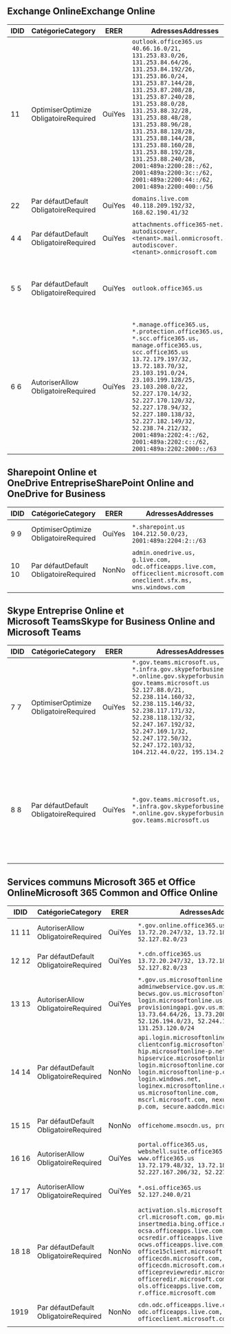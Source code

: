 <!--THIS FILE IS AUTOMATICALLY GENERATED. MANUAL CHANGES WILL BE OVERWRITTEN.-->
<!--Please contact the Office 365 Endpoints team with any questions.-->
<!--USGovGCCHigh endpoints version 2019012800-->
<!--File generated 2019-01-30 08:01:24.7920-->

## <a name="exchange-online"></a><span data-ttu-id="52d2d-101">Exchange Online</span><span class="sxs-lookup"><span data-stu-id="52d2d-101">Exchange Online</span></span>

<span data-ttu-id="52d2d-102">ID</span><span class="sxs-lookup"><span data-stu-id="52d2d-102">ID</span></span> | <span data-ttu-id="52d2d-103">Catégorie</span><span class="sxs-lookup"><span data-stu-id="52d2d-103">Category</span></span> | <span data-ttu-id="52d2d-104">ER</span><span class="sxs-lookup"><span data-stu-id="52d2d-104">ER</span></span> | <span data-ttu-id="52d2d-105">Adresses</span><span class="sxs-lookup"><span data-stu-id="52d2d-105">Addresses</span></span> | <span data-ttu-id="52d2d-106">Ports</span><span class="sxs-lookup"><span data-stu-id="52d2d-106">Ports</span></span>
-- | -------------------- | --- | ------------------------------------------------------------------------------------------------------------------------------------------------------------------------------------------------------------------------------------------------------------------------------------------------------------------------------------------------------------------------------------------------------------------------------------------------ | -------------------------------
<span data-ttu-id="52d2d-107">1</span><span class="sxs-lookup"><span data-stu-id="52d2d-107">1</span></span> | <span data-ttu-id="52d2d-108">Optimiser</span><span class="sxs-lookup"><span data-stu-id="52d2d-108">Optimize</span></span><BR><span data-ttu-id="52d2d-109">Obligatoire</span><span class="sxs-lookup"><span data-stu-id="52d2d-109">Required</span></span> | <span data-ttu-id="52d2d-110">Oui</span><span class="sxs-lookup"><span data-stu-id="52d2d-110">Yes</span></span> | `outlook.office365.us`<BR>`40.66.16.0/21, 131.253.83.0/26, 131.253.84.64/26, 131.253.84.192/26, 131.253.86.0/24, 131.253.87.144/28, 131.253.87.208/28, 131.253.87.240/28, 131.253.88.0/28, 131.253.88.32/28, 131.253.88.48/28, 131.253.88.96/28, 131.253.88.128/28, 131.253.88.144/28, 131.253.88.160/28, 131.253.88.192/28, 131.253.88.240/28, 2001:489a:2200:28::/62, 2001:489a:2200:3c::/62, 2001:489a:2200:44::/62, 2001:489a:2200:400::/56` | <span data-ttu-id="52d2d-111">**TCP :** 443, 80</span><span class="sxs-lookup"><span data-stu-id="52d2d-111">**TCP:** 443, 80</span></span>
<span data-ttu-id="52d2d-112">2</span><span class="sxs-lookup"><span data-stu-id="52d2d-112">2</span></span> | <span data-ttu-id="52d2d-113">Par défaut</span><span class="sxs-lookup"><span data-stu-id="52d2d-113">Default</span></span><BR><span data-ttu-id="52d2d-114">Obligatoire</span><span class="sxs-lookup"><span data-stu-id="52d2d-114">Required</span></span> | <span data-ttu-id="52d2d-115">Oui</span><span class="sxs-lookup"><span data-stu-id="52d2d-115">Yes</span></span> | `domains.live.com`<BR>`40.118.209.192/32, 168.62.190.41/32` | <span data-ttu-id="52d2d-116">**TCP :** 443, 80</span><span class="sxs-lookup"><span data-stu-id="52d2d-116">**TCP:** 443, 80</span></span>
<span data-ttu-id="52d2d-117">4 </span><span class="sxs-lookup"><span data-stu-id="52d2d-117">4</span></span> | <span data-ttu-id="52d2d-118">Par défaut</span><span class="sxs-lookup"><span data-stu-id="52d2d-118">Default</span></span><BR><span data-ttu-id="52d2d-119">Obligatoire</span><span class="sxs-lookup"><span data-stu-id="52d2d-119">Required</span></span> | <span data-ttu-id="52d2d-120">Oui</span><span class="sxs-lookup"><span data-stu-id="52d2d-120">Yes</span></span> | `attachments.office365-net.us, autodiscover.<tenant>.mail.onmicrosoft.com, autodiscover.<tenant>.onmicrosoft.com` | <span data-ttu-id="52d2d-121">**TCP :** 443, 80</span><span class="sxs-lookup"><span data-stu-id="52d2d-121">**TCP:** 443, 80</span></span>
<span data-ttu-id="52d2d-122">5 </span><span class="sxs-lookup"><span data-stu-id="52d2d-122">5</span></span> | <span data-ttu-id="52d2d-123">Par défaut</span><span class="sxs-lookup"><span data-stu-id="52d2d-123">Default</span></span><BR><span data-ttu-id="52d2d-124">Obligatoire</span><span class="sxs-lookup"><span data-stu-id="52d2d-124">Required</span></span> | <span data-ttu-id="52d2d-125">Oui</span><span class="sxs-lookup"><span data-stu-id="52d2d-125">Yes</span></span> | `outlook.office365.us` | <span data-ttu-id="52d2d-126">**TCP :** 143, 25, 587, 993, 995</span><span class="sxs-lookup"><span data-stu-id="52d2d-126">**TCP:** 143, 25, 587, 993, 995</span></span>
<span data-ttu-id="52d2d-127">6 </span><span class="sxs-lookup"><span data-stu-id="52d2d-127">6</span></span> | <span data-ttu-id="52d2d-128">Autoriser</span><span class="sxs-lookup"><span data-stu-id="52d2d-128">Allow</span></span><BR><span data-ttu-id="52d2d-129">Obligatoire</span><span class="sxs-lookup"><span data-stu-id="52d2d-129">Required</span></span> | <span data-ttu-id="52d2d-130">Oui</span><span class="sxs-lookup"><span data-stu-id="52d2d-130">Yes</span></span> | `*.manage.office365.us, *.protection.office365.us, *.scc.office365.us, manage.office365.us, scc.office365.us`<BR>`13.72.179.197/32, 13.72.183.70/32, 23.103.191.0/24, 23.103.199.128/25, 23.103.208.0/22, 52.227.170.14/32, 52.227.170.120/32, 52.227.178.94/32, 52.227.180.138/32, 52.227.182.149/32, 52.238.74.212/32, 2001:489a:2202:4::/62, 2001:489a:2202:c::/62, 2001:489a:2202:2000::/63` | <span data-ttu-id="52d2d-131">**TCP :** 25, 443</span><span class="sxs-lookup"><span data-stu-id="52d2d-131">**TCP:** 25, 443</span></span>

## <a name="sharepoint-online-and-onedrive-for-business"></a><span data-ttu-id="52d2d-132">Sharepoint Online et OneDrive Entreprise</span><span class="sxs-lookup"><span data-stu-id="52d2d-132">SharePoint Online and OneDrive for Business</span></span>

<span data-ttu-id="52d2d-133">ID</span><span class="sxs-lookup"><span data-stu-id="52d2d-133">ID</span></span> | <span data-ttu-id="52d2d-134">Catégorie</span><span class="sxs-lookup"><span data-stu-id="52d2d-134">Category</span></span> | <span data-ttu-id="52d2d-135">ER</span><span class="sxs-lookup"><span data-stu-id="52d2d-135">ER</span></span> | <span data-ttu-id="52d2d-136">Adresses</span><span class="sxs-lookup"><span data-stu-id="52d2d-136">Addresses</span></span> | <span data-ttu-id="52d2d-137">Ports</span><span class="sxs-lookup"><span data-stu-id="52d2d-137">Ports</span></span>
-- | -------------------- | --- | ----------------------------------------------------------------------------------------------------------------------- | ----------------
<span data-ttu-id="52d2d-138">9 </span><span class="sxs-lookup"><span data-stu-id="52d2d-138">9</span></span> | <span data-ttu-id="52d2d-139">Optimiser</span><span class="sxs-lookup"><span data-stu-id="52d2d-139">Optimize</span></span><BR><span data-ttu-id="52d2d-140">Obligatoire</span><span class="sxs-lookup"><span data-stu-id="52d2d-140">Required</span></span> | <span data-ttu-id="52d2d-141">Oui</span><span class="sxs-lookup"><span data-stu-id="52d2d-141">Yes</span></span> | `*.sharepoint.us`<BR>`104.212.50.0/23, 2001:489a:2204:2::/63` | <span data-ttu-id="52d2d-142">**TCP :** 443, 80</span><span class="sxs-lookup"><span data-stu-id="52d2d-142">**TCP:** 443, 80</span></span>
<span data-ttu-id="52d2d-143">10 </span><span class="sxs-lookup"><span data-stu-id="52d2d-143">10</span></span> | <span data-ttu-id="52d2d-144">Par défaut</span><span class="sxs-lookup"><span data-stu-id="52d2d-144">Default</span></span><BR><span data-ttu-id="52d2d-145">Obligatoire</span><span class="sxs-lookup"><span data-stu-id="52d2d-145">Required</span></span> | <span data-ttu-id="52d2d-146">Non</span><span class="sxs-lookup"><span data-stu-id="52d2d-146">No</span></span> | `admin.onedrive.us, g.live.com, odc.officeapps.live.com, officeclient.microsoft.com, oneclient.sfx.ms, wns.windows.com` | <span data-ttu-id="52d2d-147">**TCP :** 443, 80</span><span class="sxs-lookup"><span data-stu-id="52d2d-147">**TCP:** 443, 80</span></span>

## <a name="skype-for-business-online-and-microsoft-teams"></a><span data-ttu-id="52d2d-148">Skype Entreprise Online et Microsoft Teams</span><span class="sxs-lookup"><span data-stu-id="52d2d-148">Skype for Business Online and Microsoft Teams</span></span>

<span data-ttu-id="52d2d-149">ID</span><span class="sxs-lookup"><span data-stu-id="52d2d-149">ID</span></span> | <span data-ttu-id="52d2d-150">Catégorie</span><span class="sxs-lookup"><span data-stu-id="52d2d-150">Category</span></span> | <span data-ttu-id="52d2d-151">ER</span><span class="sxs-lookup"><span data-stu-id="52d2d-151">ER</span></span> | <span data-ttu-id="52d2d-152">Adresses</span><span class="sxs-lookup"><span data-stu-id="52d2d-152">Addresses</span></span> | <span data-ttu-id="52d2d-153">Ports</span><span class="sxs-lookup"><span data-stu-id="52d2d-153">Ports</span></span>
-- | -------------------- | --- | --------------------------------------------------------------------------------------------------------------------------------------------------------------------------------------------------------------------------------------------------------------------------------------------------------------------------------- | --------------------------------------------------
<span data-ttu-id="52d2d-154">7 </span><span class="sxs-lookup"><span data-stu-id="52d2d-154">7</span></span> | <span data-ttu-id="52d2d-155">Optimiser</span><span class="sxs-lookup"><span data-stu-id="52d2d-155">Optimize</span></span><BR><span data-ttu-id="52d2d-156">Obligatoire</span><span class="sxs-lookup"><span data-stu-id="52d2d-156">Required</span></span> | <span data-ttu-id="52d2d-157">Oui</span><span class="sxs-lookup"><span data-stu-id="52d2d-157">Yes</span></span> | `*.gov.teams.microsoft.us, *.infra.gov.skypeforbusiness.us, *.online.gov.skypeforbusiness.us, gov.teams.microsoft.us`<BR>`52.127.88.0/21, 52.238.114.160/32, 52.238.115.146/32, 52.238.117.171/32, 52.238.118.132/32, 52.247.167.192/32, 52.247.169.1/32, 52.247.172.50/32, 52.247.172.103/32, 104.212.44.0/22, 195.134.228.0/22` | <span data-ttu-id="52d2d-158">**TCP :** 443, 80</span><span class="sxs-lookup"><span data-stu-id="52d2d-158">**TCP:** 443, 80</span></span><BR><span data-ttu-id="52d2d-159">**UDP :** 3478</span><span class="sxs-lookup"><span data-stu-id="52d2d-159">**UDP:** 3478</span></span>
<span data-ttu-id="52d2d-160">8 </span><span class="sxs-lookup"><span data-stu-id="52d2d-160">8</span></span> | <span data-ttu-id="52d2d-161">Par défaut</span><span class="sxs-lookup"><span data-stu-id="52d2d-161">Default</span></span><BR><span data-ttu-id="52d2d-162">Obligatoire</span><span class="sxs-lookup"><span data-stu-id="52d2d-162">Required</span></span> | <span data-ttu-id="52d2d-163">Oui</span><span class="sxs-lookup"><span data-stu-id="52d2d-163">Yes</span></span> | `*.gov.teams.microsoft.us, *.infra.gov.skypeforbusiness.us, *.online.gov.skypeforbusiness.us, gov.teams.microsoft.us` | <span data-ttu-id="52d2d-164">**TCP :** 5061, 50000-59999</span><span class="sxs-lookup"><span data-stu-id="52d2d-164">**TCP:** 5061, 50000-59999</span></span><BR><span data-ttu-id="52d2d-165">**UDP :** 50000-59999</span><span class="sxs-lookup"><span data-stu-id="52d2d-165">**UDP:** 50000-59999</span></span>

## <a name="microsoft-365-common-and-office-online"></a><span data-ttu-id="52d2d-166">Services communs Microsoft 365 et Office Online</span><span class="sxs-lookup"><span data-stu-id="52d2d-166">Microsoft 365 Common and Office Online</span></span>

<span data-ttu-id="52d2d-167">ID</span><span class="sxs-lookup"><span data-stu-id="52d2d-167">ID</span></span> | <span data-ttu-id="52d2d-168">Catégorie</span><span class="sxs-lookup"><span data-stu-id="52d2d-168">Category</span></span> | <span data-ttu-id="52d2d-169">ER</span><span class="sxs-lookup"><span data-stu-id="52d2d-169">ER</span></span> | <span data-ttu-id="52d2d-170">Adresses</span><span class="sxs-lookup"><span data-stu-id="52d2d-170">Addresses</span></span> | <span data-ttu-id="52d2d-171">Ports</span><span class="sxs-lookup"><span data-stu-id="52d2d-171">Ports</span></span>
-- | ------------------- | --- | ---------------------------------------------------------------------------------------------------------------------------------------------------------------------------------------------------------------------------------------------------------------------------------------------------------------------------------------------------------------------------------------------- | ----------------
<span data-ttu-id="52d2d-172">11 </span><span class="sxs-lookup"><span data-stu-id="52d2d-172">11</span></span> | <span data-ttu-id="52d2d-173">Autoriser</span><span class="sxs-lookup"><span data-stu-id="52d2d-173">Allow</span></span><BR><span data-ttu-id="52d2d-174">Obligatoire</span><span class="sxs-lookup"><span data-stu-id="52d2d-174">Required</span></span> | <span data-ttu-id="52d2d-175">Oui</span><span class="sxs-lookup"><span data-stu-id="52d2d-175">Yes</span></span> | `*.gov.online.office365.us`<BR>`13.72.20.247/32, 13.72.185.126/32, 52.127.82.0/23` | <span data-ttu-id="52d2d-176">**TCP :** 443</span><span class="sxs-lookup"><span data-stu-id="52d2d-176">**TCP:** 443</span></span>
<span data-ttu-id="52d2d-177">12 </span><span class="sxs-lookup"><span data-stu-id="52d2d-177">12</span></span> | <span data-ttu-id="52d2d-178">Par défaut</span><span class="sxs-lookup"><span data-stu-id="52d2d-178">Default</span></span><BR><span data-ttu-id="52d2d-179">Obligatoire</span><span class="sxs-lookup"><span data-stu-id="52d2d-179">Required</span></span> | <span data-ttu-id="52d2d-180">Oui</span><span class="sxs-lookup"><span data-stu-id="52d2d-180">Yes</span></span> | `*.cdn.office365.us`<BR>`13.72.20.247/32, 13.72.185.126/32, 52.127.82.0/23` | <span data-ttu-id="52d2d-181">**TCP :** 443</span><span class="sxs-lookup"><span data-stu-id="52d2d-181">**TCP:** 443</span></span>
<span data-ttu-id="52d2d-182">13 </span><span class="sxs-lookup"><span data-stu-id="52d2d-182">13</span></span> | <span data-ttu-id="52d2d-183">Autoriser</span><span class="sxs-lookup"><span data-stu-id="52d2d-183">Allow</span></span><BR><span data-ttu-id="52d2d-184">Obligatoire</span><span class="sxs-lookup"><span data-stu-id="52d2d-184">Required</span></span> | <span data-ttu-id="52d2d-185">Oui</span><span class="sxs-lookup"><span data-stu-id="52d2d-185">Yes</span></span> | `*.gov.us.microsoftonline.com, adminwebservice.gov.us.microsoftonline.com, becws.gov.us.microsoftonline.com, login.microsoftonline.us, provisioningapi.gov.us.microsoftonline.com`<BR>`13.73.64.64/26, 13.73.208.128/25, 52.126.194.0/23, 52.244.120.128/25, 131.253.120.0/24` | <span data-ttu-id="52d2d-186">**TCP :** 443</span><span class="sxs-lookup"><span data-stu-id="52d2d-186">**TCP:** 443</span></span>
<span data-ttu-id="52d2d-187">14 </span><span class="sxs-lookup"><span data-stu-id="52d2d-187">14</span></span> | <span data-ttu-id="52d2d-188">Par défaut</span><span class="sxs-lookup"><span data-stu-id="52d2d-188">Default</span></span><BR><span data-ttu-id="52d2d-189">Obligatoire</span><span class="sxs-lookup"><span data-stu-id="52d2d-189">Required</span></span> | <span data-ttu-id="52d2d-190">Non</span><span class="sxs-lookup"><span data-stu-id="52d2d-190">No</span></span> | `api.login.microsoftonline.com, clientconfig.microsoftonline-p.net, hip.microsoftonline-p.net, hipservice.microsoftonline.com, login.microsoftonline.com, login.microsoftonline-p.com, login.windows.net, loginex.microsoftonline.com, login-us.microsoftonline.com, mscrl.microsoft.com, nexus.microsoftonline-p.com, secure.aadcdn.microsoftonline-p.com` | <span data-ttu-id="52d2d-191">**TCP :** 443</span><span class="sxs-lookup"><span data-stu-id="52d2d-191">**TCP:** 443</span></span>
<span data-ttu-id="52d2d-192">15 </span><span class="sxs-lookup"><span data-stu-id="52d2d-192">15</span></span> | <span data-ttu-id="52d2d-193">Par défaut</span><span class="sxs-lookup"><span data-stu-id="52d2d-193">Default</span></span><BR><span data-ttu-id="52d2d-194">Obligatoire</span><span class="sxs-lookup"><span data-stu-id="52d2d-194">Required</span></span> | <span data-ttu-id="52d2d-195">Non</span><span class="sxs-lookup"><span data-stu-id="52d2d-195">No</span></span> | `officehome.msocdn.us, prod.msocdn.us` | <span data-ttu-id="52d2d-196">**TCP :** 443, 80</span><span class="sxs-lookup"><span data-stu-id="52d2d-196">**TCP:** 443, 80</span></span>
<span data-ttu-id="52d2d-197">16 </span><span class="sxs-lookup"><span data-stu-id="52d2d-197">16</span></span> | <span data-ttu-id="52d2d-198">Autoriser</span><span class="sxs-lookup"><span data-stu-id="52d2d-198">Allow</span></span><BR><span data-ttu-id="52d2d-199">Obligatoire</span><span class="sxs-lookup"><span data-stu-id="52d2d-199">Required</span></span> | <span data-ttu-id="52d2d-200">Oui</span><span class="sxs-lookup"><span data-stu-id="52d2d-200">Yes</span></span> | `portal.office365.us, webshell.suite.office365.us, www.office365.us`<BR>`13.72.179.48/32, 13.72.188.8/32, 52.227.167.206/32, 52.227.170.242/32` | <span data-ttu-id="52d2d-201">**TCP :** 443, 80</span><span class="sxs-lookup"><span data-stu-id="52d2d-201">**TCP:** 443, 80</span></span>
<span data-ttu-id="52d2d-202">17 </span><span class="sxs-lookup"><span data-stu-id="52d2d-202">17</span></span> | <span data-ttu-id="52d2d-203">Autoriser</span><span class="sxs-lookup"><span data-stu-id="52d2d-203">Allow</span></span><BR><span data-ttu-id="52d2d-204">Obligatoire</span><span class="sxs-lookup"><span data-stu-id="52d2d-204">Required</span></span> | <span data-ttu-id="52d2d-205">Oui</span><span class="sxs-lookup"><span data-stu-id="52d2d-205">Yes</span></span> | `*.osi.office365.us`<BR>`52.127.240.0/21` | <span data-ttu-id="52d2d-206">**TCP :** 443</span><span class="sxs-lookup"><span data-stu-id="52d2d-206">**TCP:** 443</span></span>
<span data-ttu-id="52d2d-207">18 </span><span class="sxs-lookup"><span data-stu-id="52d2d-207">18</span></span> | <span data-ttu-id="52d2d-208">Par défaut</span><span class="sxs-lookup"><span data-stu-id="52d2d-208">Default</span></span><BR><span data-ttu-id="52d2d-209">Obligatoire</span><span class="sxs-lookup"><span data-stu-id="52d2d-209">Required</span></span> | <span data-ttu-id="52d2d-210">Non</span><span class="sxs-lookup"><span data-stu-id="52d2d-210">No</span></span> | `activation.sls.microsoft.com, crl.microsoft.com, go.microsoft.com, insertmedia.bing.office.net, ocsa.officeapps.live.com, ocsredir.officeapps.live.com, ocws.officeapps.live.com, office15client.microsoft.com, officecdn.microsoft.com, officecdn.microsoft.com.edgesuite.net, officepreviewredir.microsoft.com, officeredir.microsoft.com, ols.officeapps.live.com, r.office.microsoft.com` | <span data-ttu-id="52d2d-211">**TCP :** 443, 80</span><span class="sxs-lookup"><span data-stu-id="52d2d-211">**TCP:** 443, 80</span></span>
<span data-ttu-id="52d2d-212">19</span><span class="sxs-lookup"><span data-stu-id="52d2d-212">19</span></span> | <span data-ttu-id="52d2d-213">Par défaut</span><span class="sxs-lookup"><span data-stu-id="52d2d-213">Default</span></span><BR><span data-ttu-id="52d2d-214">Obligatoire</span><span class="sxs-lookup"><span data-stu-id="52d2d-214">Required</span></span> | <span data-ttu-id="52d2d-215">Non</span><span class="sxs-lookup"><span data-stu-id="52d2d-215">No</span></span> | `cdn.odc.officeapps.live.com, odc.officeapps.live.com, officeclient.microsoft.com` | <span data-ttu-id="52d2d-216">**TCP :** 443, 80</span><span class="sxs-lookup"><span data-stu-id="52d2d-216">**TCP:** 443, 80</span></span>
